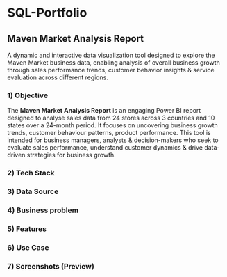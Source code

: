 # SQL-Portfolio
## Maven Market Analysis Report
A dynamic and interactive data visualization tool designed to explore the Maven Market business data, enabling analysis of overall business growth through sales performance trends, customer behavior insights & service evaluation across different regions. 

### 1) Objective
The **Maven Market Analysis Report** is an engaging Power BI report designed to analyse sales data from 24 stores across 3 countries and 10 states over a 24-month period. It focuses on uncovering business growth trends, customer behaviour patterns, product performance. This tool is intended for business managers, analysts & decision-makers who seek to evaluate sales performance, understand customer dynamics & drive data-driven strategies for business growth.
### 2) Tech Stack
### 3) Data Source
### 4) Business problem
### 5) Features
### 6) Use Case
### 7) Screenshots (Preview)

